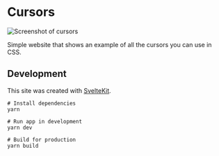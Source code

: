 # Cursors

![Screenshot of cursors](https://user-images.githubusercontent.com/3044853/115191624-8a453380-a09e-11eb-82da-bd7534f59197.png)

Simple website that shows an example of all the cursors you can use in CSS.

## Development

This site was created with [SvelteKit](https://kit.svelte.dev/).

```shell
# Install dependencies
yarn

# Run app in development
yarn dev

# Build for production
yarn build
```
